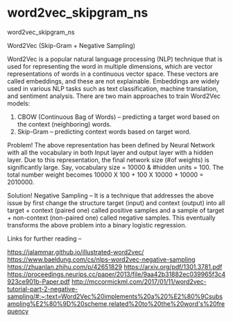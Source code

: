 # word2vec_skipgram_ns
word2vec_skipgram_ns


Word2Vec (Skip-Gram + Negative Sampling)

Word2Vec is a popular natural language processing (NLP) technique that is used for representing the word in multiple dimensions, which are vector representations of words in a continuous vector space. These vectors are called embeddings, and these are not explainable. Embeddings are widely used in various NLP tasks such as text classification, machine translation, and sentiment analysis.
There are two main approaches to train Word2Vec models: 
1.	CBOW (Continuous Bag of Words) – predicting a target word based on the context (neighboring) words.
2.	Skip-Gram – predicting context words based on target word.

Problem! 
The above representation has been defined by Neural Network with all the vocabulary in both Input layer and output layer with a hidden layer. Due to this representation, the final network size (#of weights) is significantly large. 
Say, vocabulary size = 10000 & #hidden units = 100. The total number weight becomes 10000 X 100 + 100 X 10000 + 10000 = 2010000.

Solution!
Negative Sampling – It is a technique that addresses the above issue by first change the structure target (input) and context (output) into all target + context (paired one) called positive samples and a sample of target + non-context (non-paired one) called negative samples.
This eventually transforms the above problem into a binary logistic regression.

Links for further reading –

https://jalammar.github.io/illustrated-word2vec/
https://www.baeldung.com/cs/nlps-word2vec-negative-sampling
https://zhuanlan.zhihu.com/p/42651829
https://arxiv.org/pdf/1301.3781.pdf
https://proceedings.neurips.cc/paper/2013/file/9aa42b31882ec039965f3c4923ce901b-Paper.pdf
http://mccormickml.com/2017/01/11/word2vec-tutorial-part-2-negative-sampling/#:~:text=Word2Vec%20implements%20a%20%E2%80%9Csubsampling%E2%80%9D%20scheme,related%20to%20the%20word's%20frequency


